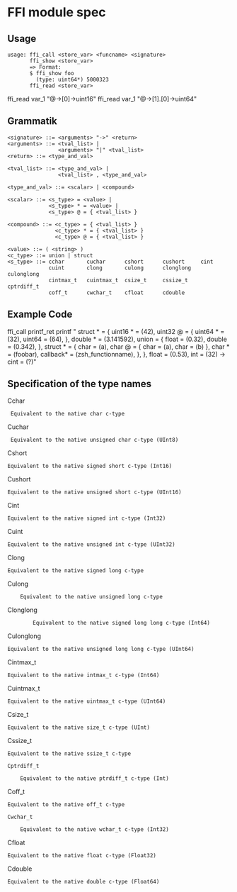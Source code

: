 # FFI module spec
## Usage
    usage: ffi_call <store_var> <funcname> <signature>
           ffi_show <store_var>
           => Format: 
           $ ffi_show foo
             (type: uint64*) 5000323
           ffi_read <store_var> 

ffi_read var_1 "@->[0]->uint16"
ffi_read var_1 "@->[1].[0]->uint64"

## Grammatik
    <signature> ::= <arguments> "->" <return>
    <arguments> ::= <tval_list> |
                    <arguments> "|" <tval_list>
    <return> ::= <type_and_val>

    <tval_list> ::= <type_and_val> |
                    <tval_list> , <type_and_val>

    <type_and_val> ::= <scalar> | <compound>

    <scalar> ::= <s_type> = <value> |
                 <s_type> * = <value> |
                 <s_type> @ = { <tval_list> }

    <compound> ::= <c_type> = { <tval_list> }
                   <c_type> * = { <tval_list> }
                   <c_type> @ = { <tval_list> }

    <value> ::= ( <string> )
    <c_type> ::= union | struct
    <s_type> ::= cchar       cuchar      cshort      cushort     cint        
                 cuint       clong       culong      clonglong   culonglong  
                 cintmax_t   cuintmax_t  csize_t     cssize_t    cptrdiff_t  
                 coff_t      cwchar_t    cfloat      cdouble     

## Example Code
ffi_call printf_ret printf "
    struct * = {
        uint16 * = (42),
        uint32 @ = {
            uint64 * = (32), 
            uint64 = (64),
        },
        double * = (3.141592), 
        union = {
            float = (0.32),
            double = (0.342),
        },
        struct * = {
            char = (a),
            char @ = {
                char = (a), 
                char = (b)
            },
            char * = (foobar),
            callback* = (zsh_functionname),
        },
    }, float = (0.53), int = (32) -> cint = (?)"


## Specification of the type names
Cchar

     Equivalent to the native char c-type

Cuchar

     Equivalent to the native unsigned char c-type (UInt8)

Cshort

    Equivalent to the native signed short c-type (Int16)

Cushort

    Equivalent to the native unsigned short c-type (UInt16)

Cint

    Equivalent to the native signed int c-type (Int32)

Cuint

    Equivalent to the native unsigned int c-type (UInt32)

Clong

    Equivalent to the native signed long c-type

Culong

        Equivalent to the native unsigned long c-type

Clonglong

            Equivalent to the native signed long long c-type (Int64)

Culonglong

    Equivalent to the native unsigned long long c-type (UInt64)

Cintmax_t

    Equivalent to the native intmax_t c-type (Int64)

Cuintmax_t

    Equivalent to the native uintmax_t c-type (UInt64)

Csize_t

    Equivalent to the native size_t c-type (UInt)

Cssize_t

    Equivalent to the native ssize_t c-type

    Cptrdiff_t

        Equivalent to the native ptrdiff_t c-type (Int)

Coff_t

    Equivalent to the native off_t c-type

    Cwchar_t

        Equivalent to the native wchar_t c-type (Int32)

Cfloat

    Equivalent to the native float c-type (Float32)

Cdouble

    Equivalent to the native double c-type (Float64)
